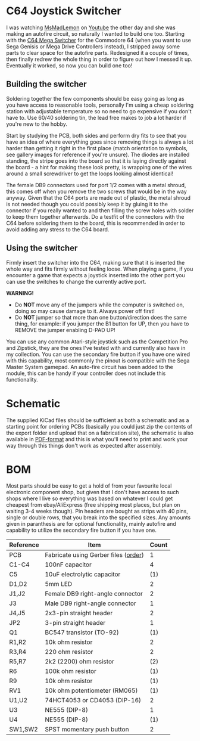 # C64 Joystick Switcher
I was watching [MsMadLemon](https://www.youtube.com/channel/UCSlMemxuBOFu6Rz_Al02nHQ) on [Youtube](https://youtu.be/DOF_CZoSF5g) the other day and she was making an autofire circuit, so naturally I wanted to build one too. Starting with the [C64 Mega Switcher](https://github.com/tebl/C64-Mega-Switcher) for the Commodore 64 (when you want to use Sega Genisis or Mega Drive Controllers instead), I stripped away some parts to clear space for the autofire parts. Redesigned it a couple of times, then finally redrew the whole thing in order to figure out how I messed it up. Eventually it worked, so now you can build one too! 

## Building the switcher
Soldering together the few components should be easy going as long as you have access to reasonable tools, personally I'm using a cheap soldering station with adjustable temperature so no need to go expensive if you don't have to. Use 60/40 soldering tin, the lead free makes to job a lot harder if you're new to the hobby.

Start by studying the PCB, both sides and perform dry fits to see that you have an idea of where everything goes since removing things is always a lot harder than getting it right in the first place (match orientation to symbols, see gallery images for reference if you're unsure). The diodes are installed standing, the stripe goes into the board so that it is laying directly against the board - a hint for making these look pretty, is wrapping one of the wires around a small screwdriver to get the loops looking almost identical!

The female DB9 connectors used for port 1/2 comes with a metal shroud, this comes off when you remove the two screws that would be in the way anyway. Given that the C64 ports are made out of plastic, the metal shroud is not needed though you could possibly keep it by gluing it to the connector if you really wanted to and then filling the screw holes with solder to keep them together afterwards. Do a testfit of the connectors with the C64 before soldering them to the board, this is recommended in order to avoid adding any stress to the C64 board.

## Using the switcher
Firmly insert the switcher into the C64, making sure that it is inserted the whole way and fits firmly without feeling loose. When playing a game, if you encounter a game that expects a joystick inserted into the other port you can use the switches to change the currently active port.

**WARNING!**
 - Do **NOT** move any of the jumpers while the computer is switched on, doing so may cause damage to it. Always power off first!
 - Do **NOT** jumper so that more than one button/direction does the same thing, for example: if you jumper the B1 button for UP, then you have to REMOVE the jumper enabling D-PAD UP!

You can use any common Atari-style joystick such as the Competition Pro and Zipstick, they are the ones I've tested with and currently also have in my collection. You can use the secondary fire button if you have one wired with this capability, most commonly the pinout is compatible with the Sega Master System gamepad. An auto-fire circuit has been added to the module, this can be handy if your controller does not include this functionality. 

# Schematic
The supplied KiCad files should be sufficient as both a schematic and as a  starting point for ordering PCBs (basically you could just zip the contents of the export folder and upload that on a fabrication site), the schematic is also available in [PDF-format](https://github.com/tebl/C64-Joystick-Switcher/raw/master/export/C64%20Joystick%20Switcher.pdf) and this is what you'll need to print and work your way through this things don't work as expected after assembly.

# BOM
Most parts should be easy to get a hold of from your favourite local electronic component shop, but given that I don't have access to such shops where I live so everything was based on whatever I could get cheapest from ebay/AliExpress (free shipping most places, but plan on waiting 3-4 weeks though). Pin headers are bought as strips with 40 pins, single or double rows, that you break into the specified sizes. Any amounts given in paranthesis are for optional functionality, mainly autofire and capability to utilize the secondary fire button if you have one. 

| Reference    | Item                                  | Count |
| ------------ | ------------------------------------- | ----- |
| PCB          | Fabricate using Gerber files ([order](https://www.pcbway.com/project/shareproject/Commodore_64_Mega_Switcher.html?inviteid=88707))          |     1 |
| C1-C4        | 100nF capacitor                       |     4 |
| C5           | 10uF electrolytic capacitor           |    (1)|
| D1,D2        | 5mm LED                               |     2 |
| J1,J2        | Female DB9 right-angle connector      |     2 |
| J3           | Male DB9 right-angle connector        |     1 |
| J4,J5        | 2x3-pin straight header               |     2 |
| JP2          | 3-pin straight header                 |     1 |
| Q1           | BC547 transistor (TO-92)              |    (1)|
| R1,R2        | 10k ohm resistor                      |     2 | 
| R3,R4        | 220 ohm resistor                      |     2 |
| R5,R7        | 2k2 (2200) ohm resistor               |    (2)|
| R6           | 100k ohm resistor                     |    (1)|
| R9           | 10k ohm resistor                      |    (1)| 
| RV1          | 10k ohm potentiometer (RM065)         |    (1)| 
| U1,U2        | 74HCT4053 or CD4053 (DIP-16)          |     2 |
| U3           | NE555 (DIP-8)                         |     1 |
| U4           | NE555 (DIP-8)                         |    (1)|
| SW1,SW2      | SPST momentary push button            |     2 |
